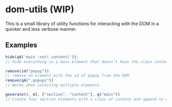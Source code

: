 # dom-utils (WIP)

This is a small library of utility functions for interacting with the DOM in a quicker and less verbose manner.

## Examples

```javascript
hide(qA('main :not(.content)'));
// Hide everything in a main element that doesn't have the class content
```

```javascript
remove(id("popup"))
// remove an element with the id of popup from the DOM
remove(qA(".popups"))
// Works when selecting multiple elements
```

```javascript
generate(4, el, ["section", "content"], q("main"))
// Create four section elements with a class of content and append to main
```
